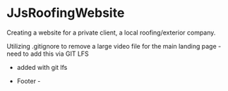 # JJsRoofingWebsite
Creating a website for a private client, a local roofing/exterior company.

Utilizing .gitignore to remove a large video file for the main landing page - need to add this via GIT LFS
- added with git lfs

- Footer - 

